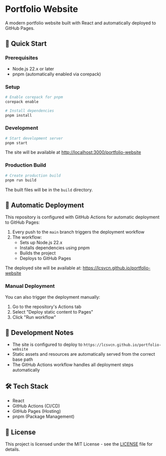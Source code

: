 # Portfolio Website

A modern portfolio website built with React and automatically deployed to GitHub Pages.

## 🚀 Quick Start

### Prerequisites
- Node.js 22.x or later
- pnpm (automatically enabled via corepack)

### Setup
```bash
# Enable corepack for pnpm
corepack enable

# Install dependencies
pnpm install
```

### Development
```bash
# Start development server
pnpm start
```
The site will be available at [http://localhost:3000/portfolio-website](http://localhost:3000/portfolio-website)

### Production Build
```bash
# Create production build
pnpm run build
```
The built files will be in the `build` directory.

## 🔄 Automatic Deployment

This repository is configured with GitHub Actions for automatic deployment to GitHub Pages:

1. Every push to the `main` branch triggers the deployment workflow
2. The workflow:
   - Sets up Node.js 22.x
   - Installs dependencies using pnpm
   - Builds the project
   - Deploys to GitHub Pages

The deployed site will be available at: https://lcsvcn.github.io/portfolio-website

### Manual Deployment
You can also trigger the deployment manually:
1. Go to the repository's Actions tab
2. Select "Deploy static content to Pages"
3. Click "Run workflow"

## 📝 Development Notes

- The site is configured to deploy to `https://lcsvcn.github.io/portfolio-website`
- Static assets and resources are automatically served from the correct base path
- The GitHub Actions workflow handles all deployment steps automatically

## 🛠 Tech Stack

- React
- GitHub Actions (CI/CD)
- GitHub Pages (Hosting)
- pnpm (Package Management)

## 📄 License

This project is licensed under the MIT License - see the [LICENSE](LICENSE) file for details.